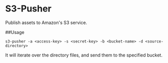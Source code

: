 S3-Pusher
=========

Publish assets to Amazon's S3 service.

##Usage

`s3-pusher -a <access-key> -s <secret-key> -b <bucket-name> -d <source-directory>`

It will iterate over the directory files, and send them to the specified bucket.
